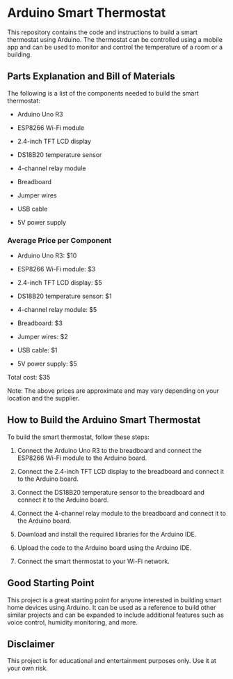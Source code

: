 # Arduino Smart Thermostat

This repository contains the code and instructions to build a smart thermostat using Arduino. The thermostat can be controlled using a mobile app and can be used to monitor and control the temperature of a room or a building.

## Parts Explanation and Bill of Materials

The following is a list of the components needed to build the smart thermostat:

- Arduino Uno R3

- ESP8266 Wi-Fi module

- 2.4-inch TFT LCD display

- DS18B20 temperature sensor

- 4-channel relay module

- Breadboard

- Jumper wires

- USB cable

- 5V power supply

### Average Price per Component

- Arduino Uno R3: $10

- ESP8266 Wi-Fi module: $3

- 2.4-inch TFT LCD display: $5

- DS18B20 temperature sensor: $1

- 4-channel relay module: $5

- Breadboard: $3

- Jumper wires: $2

- USB cable: $1

- 5V power supply: $5

Total cost: $35

Note: The above prices are approximate and may vary depending on your location and the supplier.

## How to Build the Arduino Smart Thermostat

To build the smart thermostat, follow these steps:

1. Connect the Arduino Uno R3 to the breadboard and connect the ESP8266 Wi-Fi module to the Arduino board.

2. Connect the 2.4-inch TFT LCD display to the breadboard and connect it to the Arduino board.

3. Connect the DS18B20 temperature sensor to the breadboard and connect it to the Arduino board.

4. Connect the 4-channel relay module to the breadboard and connect it to the Arduino board.

5. Download and install the required libraries for the Arduino IDE.

6. Upload the code to the Arduino board using the Arduino IDE.

7. Connect the smart thermostat to your Wi-Fi network.

## Good Starting Point

This project is a great starting point for anyone interested in building smart home devices using Arduino. It can be used as a reference to build other similar projects and can be expanded to include additional features such as voice control, humidity monitoring, and more.

## Disclaimer

This project is for educational and entertainment purposes only. Use it at your own risk.

